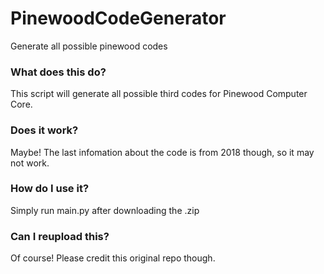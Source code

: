 # PinewoodCodeGenerator
Generate all possible pinewood codes

### What does this do?
This script will generate all possible third codes for Pinewood Computer Core.

### Does it work?
Maybe! The last infomation about the code is from 2018 though, so it may not work.

### How do I use it?
Simply run main.py after downloading the .zip

### Can I reupload this?
Of course! Please credit this original repo though.
